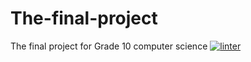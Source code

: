 # The-final-project
The final project for Grade 10 computer science
[![linter](https://github.com/RachelChung001/The-final-project/workflows/linter/badge.svg)](https://github.com/marketplace/actions/super-linter)
